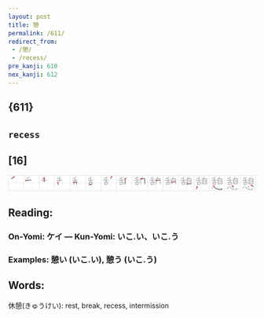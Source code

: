 ```yaml
---
layout: post
title: 憩
permalink: /611/
redirect_from:
 - /憩/
 - /recess/
pre_kanji: 610
nex_kanji: 612
---
```


## {611}

## `recess`

## [16]

<div class="stroke"><img src="../images/E686A9.png" /></div>

## Reading:

### On-Yomi: ケイ &mdash; Kun-Yomi: いこ.い、いこ.う

### Examples: 憩い (いこ.い), 憩う (いこ.う)

## Words:

休憩(きゅうけい): rest, break, recess, intermission
